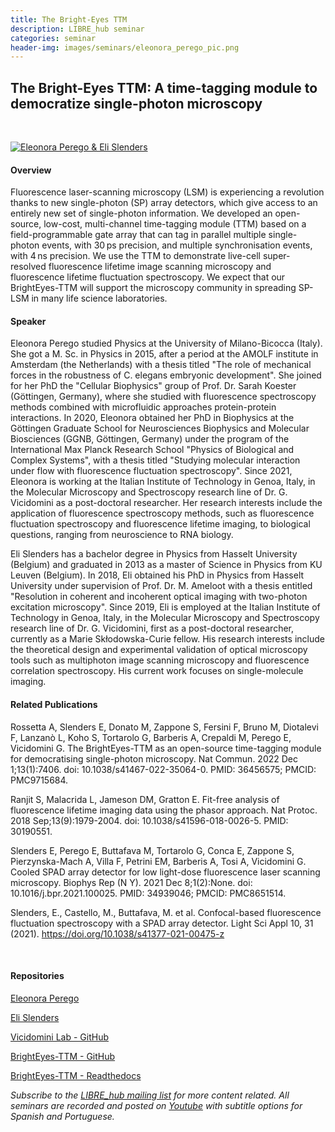 ```yaml
---
title: The Bright-Eyes TTM
description: LIBRE_hub seminar
categories: seminar
header-img: images/seminars/eleonora_perego_pic.png
---
```


## The Bright-Eyes TTM: A time-tagging module to democratize single-photon microscopy

<br>

[![Eleonora Perego & Eli Slenders](http://img.youtube.com/vi/aQxKkF7O8i8/0.jpg)](https://youtu.be/aQxKkF7O8i8)

#### Overview
Fluorescence laser-scanning microscopy (LSM) is experiencing a revolution thanks to new single-photon (SP) array detectors, which give access to an entirely new set of single-photon information. We developed an open-source, low-cost, multi-channel time-tagging module (TTM) based on a field-programmable gate array that can tag in parallel multiple single-photon events, with 30 ps precision, and multiple synchronisation events, with 4 ns precision. We use the TTM to demonstrate live-cell super-resolved fluorescence lifetime image scanning microscopy and fluorescence lifetime fluctuation spectroscopy. We expect that our BrightEyes-TTM will support the microscopy community in spreading SP-LSM in many life science laboratories.

#### Speaker
Eleonora Perego studied Physics at the University of Milano-Bicocca (Italy). She got a M. Sc. in Physics in 2015, after a period at the AMOLF institute in Amsterdam (the Netherlands) with a thesis titled "The role of mechanical forces in the robustness of C. elegans embryonic development". She joined for her PhD the "Cellular Biophysics" group of Prof. Dr. Sarah Koester (Göttingen, Germany), where she studied with fluorescence spectroscopy methods combined with microfluidic approaches protein-protein interactions. In 2020, Eleonora obtained her PhD in Biophysics at the Göttingen Graduate School for Neurosciences Biophysics and Molecular Biosciences (GGNB, Göttingen, Germany)  under the program of the International Max Planck Research School "Physics of Biological and Complex Systems", with a thesis titled "Studying molecular interaction under flow with fluorescence fluctuation spectroscopy".
Since 2021, Eleonora is working at the Italian Institute of Technology in Genoa, Italy, in the Molecular Microscopy and Spectroscopy research line of Dr. G. Vicidomini as a post-doctoral researcher. Her research interests include the application of fluorescence spectroscopy methods, such as fluorescence fluctuation spectroscopy and fluorescence lifetime imaging, to biological questions, ranging from neuroscience to RNA biology.

Eli Slenders has a bachelor degree in Physics from Hasselt University (Belgium) and graduated in 2013 as a master of Science in Physics from KU Leuven (Belgium). In 2018, Eli obtained his PhD in Physics from Hasselt University under supervision of Prof. Dr. M. Ameloot with a thesis entitled "Resolution in coherent and incoherent optical imaging with two-photon excitation microscopy". Since 2019, Eli is employed at the Italian Institute of Technology in Genoa, Italy, in the Molecular Microscopy and Spectroscopy research line of Dr. G. Vicidomini, first as a post-doctoral researcher, currently as a Marie Skłodowska-Curie fellow. His research interests include the theoretical design and experimental validation of optical microscopy tools such as multiphoton image scanning microscopy and fluorescence correlation spectroscopy. His current work focuses on single-molecule imaging.

#### Related Publications
Rossetta A, Slenders E, Donato M, Zappone S, Fersini F, Bruno M, Diotalevi F, Lanzanò L, Koho S, Tortarolo G, Barberis A, Crepaldi M, Perego E, Vicidomini G. The BrightEyes-TTM as an open-source time-tagging module for democratising single-photon microscopy. Nat Commun. 2022 Dec 1;13(1):7406. doi: 10.1038/s41467-022-35064-0. PMID: 36456575; PMCID: PMC9715684.

Ranjit S, Malacrida L, Jameson DM, Gratton E. Fit-free analysis of fluorescence lifetime imaging data using the phasor approach. Nat Protoc. 2018 Sep;13(9):1979-2004. doi: 10.1038/s41596-018-0026-5. PMID: 30190551.

Slenders E, Perego E, Buttafava M, Tortarolo G, Conca E, Zappone S, Pierzynska-Mach A, Villa F, Petrini EM, Barberis A, Tosi A, Vicidomini G. Cooled SPAD array detector for low light-dose fluorescence laser scanning microscopy. Biophys Rep (N Y). 2021 Dec 8;1(2):None. doi: 10.1016/j.bpr.2021.100025. PMID: 34939046; PMCID: PMC8651514.

Slenders, E., Castello, M., Buttafava, M. et al. Confocal-based fluorescence fluctuation spectroscopy with a SPAD array detector. Light Sci Appl 10, 31 (2021). https://doi.org/10.1038/s41377-021-00475-z

‌
#### Repositories
[Eleonora Perego](https://www.iit.it/people-details/-/people/eleonora-perego)

[Eli Slenders](https://www.iit.it/people-details/-/people/eli-slenders)

[Vicidomini Lab - GitHub](https://vicidominilab.github.io/)

[BrightEyes-TTM - GitHub](https://github.com/VicidominiLab/BrightEyes-TTM)

[BrightEyes-TTM - Readthedocs](https://brighteyes-ttm.readthedocs.io/en/latest/)
<br>

*Subscribe to the [LIBRE_hub mailing list](https://mailchi.mp/2efa11be3d6b/libre_hub) for more content related. All seminars are recorded and posted on [Youtube](https://www.youtube.com/channel/UCKaffupDA8KKrDE0rd668Xw) with subtitle options for Spanish and Portuguese.*
